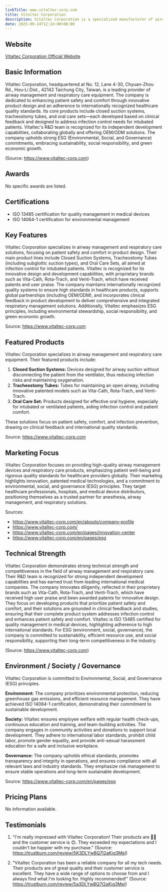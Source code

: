 ```yaml
---
linkTitle: www.vitaltec-corp.com
title: Vitaltec Corporation
description: Vitaltec Corporation is a specialized manufacturer of airway management and respiratory care equipment, prioritizing patient safety and comfort. With a focus on innovation and strict quality standards, the company provides advanced solutions such as closed suction systems, tracheostomy tubes, and oral care sets to healthcare providers worldwide.
date: 2025-09-24T12:24:00+08:00
---
```


## Website

[Vitaltec Corporation Official Website](https://www.vitaltec-corp.com)

## Basic Information

Vitaltec Corporation, headquartered at No. 12, Lane 4-30, Chyuan-Zhou Rd., Hou-Li Dist., 42142 Taichung City, Taiwan, is a leading provider of airway management and respiratory care equipment. The company is dedicated to enhancing patient safety and comfort through innovative product design and an adherence to internationally recognized healthcare quality standards. Its core products include closed suction systems, tracheostomy tubes, and oral care sets—each developed based on clinical feedback and designed to address infection control needs for intubated patients. Vitaltec's R&D team is recognized for its independent development capabilities, collaborating globally and offering OEM/ODM solutions. The company upholds strong ESG (Environmental, Social, and Governance) commitments, embracing sustainability, social responsibility, and green economic growth.

(Source: https://www.vitaltec-corp.com)

## Awards

No specific awards are listed.

## Certifications

- ISO 13485 certification for quality management in medical devices
- ISO 14064-1 certification for environmental management

## Key Features

Vitaltec Corporation specializes in airway management and respiratory care solutions, focusing on patient safety and comfort in product design. Their main product lines include Closed Suction Systems, Tracheostomy Tubes (including subglottic suction types), and Oral Care Sets, all aimed at infection control for intubated patients. Vitaltec is recognized for its innovative design and development capabilities, with proprietary brands such as Vita-Cath, Rota-Trach, and Venti-Trach, which have received patents and user praise. The company maintains internationally recognized quality systems to ensure high standards in healthcare products, supports global partnerships (including OEM/ODM), and incorporates clinical feedback in product development to deliver comprehensive and integrated respiratory management solutions. Additionally, Vitaltec emphasizes ESG principles, including environmental stewardship, social responsibility, and green economic growth.

Source: https://www.vitaltec-corp.com

## Featured Products

Vitaltec Corporation specializes in airway management and respiratory care equipment. Their featured products include:

1. **Closed Suction Systems:** Devices designed for airway suction without disconnecting the patient from the ventilator, thus reducing infection risks and maintaining oxygenation.
2. **Tracheostomy Tubes:** Tubes for maintaining an open airway, including innovative patented models such as Vita-Cath, Rota-Trach, and Venti-Trach.
3. **Oral Care Set:** Products designed for effective oral hygiene, especially for intubated or ventilated patients, aiding infection control and patient comfort.

These solutions focus on patient safety, comfort, and infection prevention, drawing on clinical feedback and international quality standards.

Source: https://www.vitaltec-corp.com

## Marketing Focus

Vitaltec Corporation focuses on providing high-quality airway management devices and respiratory care products, emphasizing patient well-being and rigorous quality standards for healthcare providers globally. Their marketing highlights innovation, patented medical technologies, and a commitment to environmental, social, and governance (ESG) principles. They target healthcare professionals, hospitals, and medical device distributors, positioning themselves as a trusted partner for anesthesia, airway management, and respiratory solutions.

Sources:
- https://www.vitaltec-corp.com/en/abouts/company-profile
- https://www.vitaltec-corp.com/
- https://www.vitaltec-corp.com/en/pages/innovation-center
- https://www.vitaltec-corp.com/en/pages/esg

## Technical Strength

Vitaltec Corporation demonstrates strong technical strength and competitiveness in the field of airway management and respiratory care. Their R&D team is recognized for strong independent development capabilities and has earned trust from leading international medical companies. The company innovates diligently, reflected in their proprietary brands such as Vita-Cath, Rota-Trach, and Venti-Trach, which have received high user praise and been awarded patents for innovative design. They focus on developing products that prioritize patient safety and comfort, and their solutions are grounded in clinical feedback and studies, ensuring that their complete product system addresses infection control and enhances patient safety and comfort. Vitaltec is ISO 13485 certified for quality management in medical devices, highlighting adherence to high international standards. For ESG (environment, social, governance), the company is committed to sustainability, efficient resource use, and social responsibility, supporting their long-term competitiveness in the industry.

(Source: https://www.vitaltec-corp.com)

## Environment / Society / Governance

Vitaltec Corporation is committed to Environmental, Social, and Governance (ESG) principles.

**Environment:** The company prioritizes environmental protection, reducing greenhouse gas emissions, and efficient resource management. They have achieved ISO 14064-1 certification, demonstrating their commitment to sustainable development.

**Society:** Vitaltec ensures employee welfare with regular health check-ups, continuous education and training, and team-building activities. The company engages in community activities and donations to support local development. They adhere to international labor standards, prohibit child labor, promote gender equality, and provide anti-sexual harassment education for a safe and inclusive workplace.

**Governance:** The company upholds ethical standards, promotes transparency and integrity in operations, and ensures compliance with all relevant laws and industry standards. They emphasize risk management to ensure stable operations and long-term sustainable development.

Source: https://www.vitaltec-corp.com/en/pages/esg

## Pricing Plans

No information available.

## Testimonials

1. "I'm really impressed with Vitaltec Corporation! Their products are 🌟🌟 and the customer service is 😊. They exceeded my expectations and I couldn't be happier with my purchase."
(Source: https://trustburn.com/review/5K3DLYwBQ7I2aKiq3MeI)

2. "Vitaltec Corporation has been a reliable company for all my tech needs. Their products are of great quality and their customer service is excellent. They have a wide range of options to choose from and I always find what I'm looking for. Highly recommended!"
(Source: https://trustburn.com/review/5a3DLYwBQ7I2aKiq3MeI)